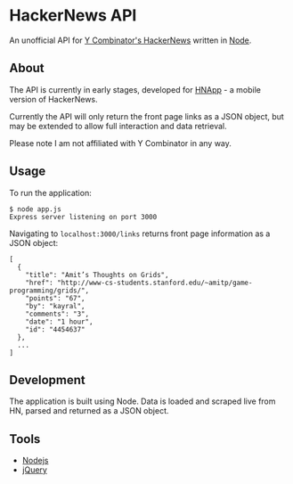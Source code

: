 # HackerNews API
An unofficial API for [Y Combinator's HackerNews](http://news.ycombinator.com/) written in [Node](http://nodejs.org/).

## About

The API is currently in early stages, developed for [HNApp](https://github.com/sshannon/HNApp) - a mobile version of HackerNews.

Currently the API will only return the front page links as a JSON object, but may be extended to allow full interaction and data retrieval. 

Please note I am not affiliated with Y Combinator in any way.

## Usage

To run the application:

	$ node app.js
	Express server listening on port 3000

Navigating to `localhost:3000/links` returns front page information as a JSON object:

	[
	  {
	    "title": "Amit’s Thoughts on Grids",
	    "href": "http://www-cs-students.stanford.edu/~amitp/game-programming/grids/",
	    "points": "67",
	    "by": "kayral",
	    "comments": "3",
	    "date": "1 hour",
	    "id": "4454637"
	  },
	  ...
	]

## Development

The application is built using Node. Data is loaded and scraped live from HN, parsed and returned as a JSON object.

## Tools 

 - [Nodejs](http://nodejs.org/)
 - [jQuery](http://jquery.com/)